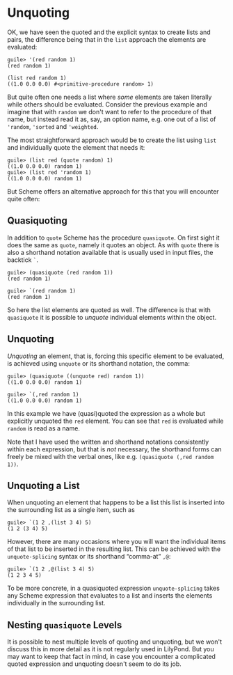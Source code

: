 # Unquoting

OK, we have seen the quoted and the explicit syntax to create lists and pairs,
the difference being that in the `list` approach the elements are evaluated:

```
guile> '(red random 1)
(red random 1)

(list red random 1)
((1.0 0.0 0.0) #<primitive-procedure random> 1)
```

But quite often one needs a list where *some* elements are taken literally while
others should be evaluated.  Consider the previous example and imagine that with
`random` we don't want to refer to the procedure of that name, but instead read
it as, say, an option name, e.g. one out of a list of `'random`, `'sorted` and
`'weighted`.

The most straightforward approach would be to create the list using `list` and
individually quote the element that needs it:

```
guile> (list red (quote random) 1)
((1.0 0.0 0.0) random 1)
guile> (list red 'random 1)
((1.0 0.0 0.0) random 1)
```

But Scheme offers an alternative approach for this that you will encounter quite
often:

## Quasiquoting

In addition to `quote` Scheme has the procedure `quasiquote`.  On first sight it
does the same as `quote`, namely it quotes an object.  As with `quote` there is
also a shorthand notation available that is usually used in input files, the
backtick <code>&#96;</code>.

```
guile> (quasiquote (red random 1))
(red random 1)

guile> `(red random 1)
(red random 1)
```

So here the list elements are quoted as well.  The difference is that with
`quasiquote` it is possible to *unquote* individual elements within the object.

## Unquoting

*Unquoting* an element, that is, forcing this specific element to be evaluated,
is achieved using `unquote` or its shorthand notation, the comma:

```
guile> (quasiquote ((unquote red) random 1))
((1.0 0.0 0.0) random 1)

guile> `(,red random 1)
((1.0 0.0 0.0) random 1)
```

In this example we have (quasi)quoted the expression as a whole but explicitly
unquoted the `red` element.  You can see that `red` is evaluated while `random`
is read as a name.  

Note that I have used the written and shorthand notations consistently within
each expression, but that is *not* necessary, the shorthand forms can freely be
mixed with the verbal ones, like e.g. `(quasiquote (,red random 1))`.

## Unquoting a List

When unquoting an element that happens to be a list this list is inserted into
the surrounding list as a single item, such as

```
guile> `(1 2 ,(list 3 4) 5)
(1 2 (3 4) 5)
```

However, there are many occasions where you will want the individual items of
that list to be inserted in the resulting list.  This can be achieved with the
`unquote-splicing` syntax or its shorthand “comma-at” `,@`:

```
guile> `(1 2 ,@(list 3 4) 5)
(1 2 3 4 5)
```

To be more concrete, in a quasiquoted expression `unquote-splicing` takes any
Scheme expression that evaluates to a list and inserts the elements individually
in the surrounding list.

## Nesting `quasiquote` Levels

It is possible to nest multiple levels of quoting and unquoting, but we won't
discuss this in more detail as it is not regularly used in LilyPond. But you may
want to keep that fact in mind, in case you encounter a complicated quoted
expression and unquoting doesn't seem to do its job.
